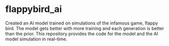 # flappybird_ai
Created an AI model trained on simulations of the infamous game, flappy bird. The model gets better with more training and each generation is better than the prior. This repository provides the code for the model and the AI model simulation in real-time.
